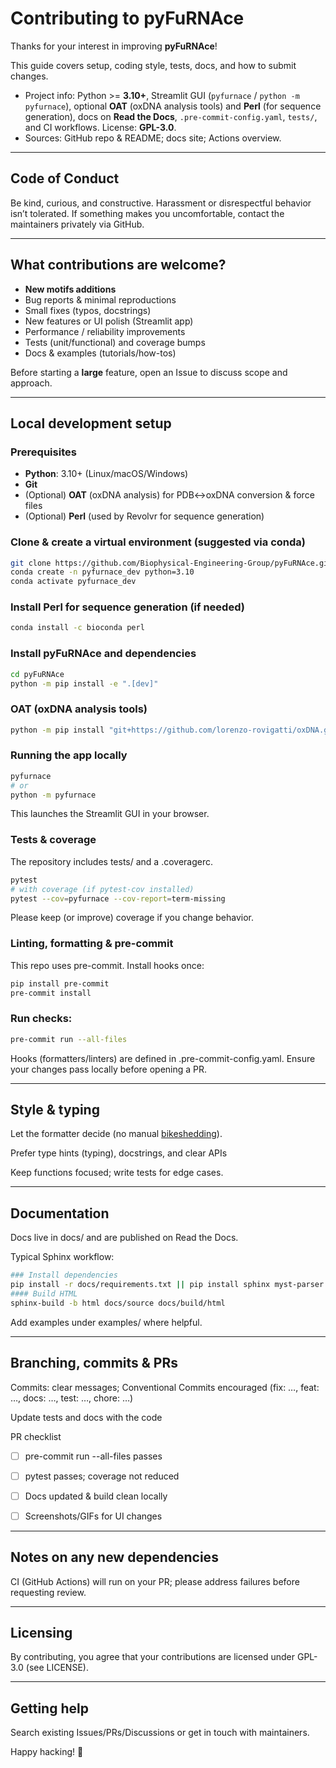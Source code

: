 # Contributing to pyFuRNAce

Thanks for your interest in improving **pyFuRNAce**!

This guide covers setup, coding style, tests, docs, and how to submit changes.

- Project info: Python >= **3.10+**, Streamlit GUI (`pyfurnace` / `python -m pyfurnace`), optional **OAT** (oxDNA analysis tools) and **Perl** (for sequence generation), docs on **Read the Docs**, `.pre-commit-config.yaml`, `tests/`, and CI workflows. License: **GPL-3.0**.
- Sources: GitHub repo & README; docs site; Actions overview.

---

## Code of Conduct
Be kind, curious, and constructive. Harassment or disrespectful behavior isn’t tolerated. If something makes you uncomfortable, contact the maintainers privately via GitHub.

---

## What contributions are welcome?
- **New motifs additions**
- Bug reports & minimal reproductions
- Small fixes (typos, docstrings)
- New features or UI polish (Streamlit app)
- Performance / reliability improvements
- Tests (unit/functional) and coverage bumps
- Docs & examples (tutorials/how-tos)

Before starting a **large** feature, open an Issue to discuss scope and approach.

---

## Local development setup

### Prerequisites
- **Python**: 3.10+ (Linux/macOS/Windows)
- **Git**
- (Optional) **OAT** (oxDNA analysis) for PDB↔oxDNA conversion & force files
- (Optional) **Perl** (used by Revolvr for sequence generation)

### Clone & create a virtual environment (suggested via conda)
```bash
git clone https://github.com/Biophysical-Engineering-Group/pyFuRNAce.git
conda create -n pyfurnace_dev python=3.10
conda activate pyfurnace_dev
```

### Install Perl for sequence generation (if needed)
```bash
conda install -c bioconda perl
```

### Install pyFuRNAce and dependencies
```bash
cd pyFuRNAce
python -m pip install -e ".[dev]"
```

### OAT (oxDNA analysis tools)
```bash
python -m pip install "git+https://github.com/lorenzo-rovigatti/oxDNA.git#subdirectory=analysis"
```


### Running the app locally
```bash
pyfurnace
# or
python -m pyfurnace
```
This launches the Streamlit GUI in your browser.

### Tests & coverage
The repository includes tests/ and a .coveragerc.

```bash
pytest
# with coverage (if pytest-cov installed)
pytest --cov=pyfurnace --cov-report=term-missing
```
Please keep (or improve) coverage if you change behavior.

### Linting, formatting & pre-commit
This repo uses pre-commit. Install hooks once:

```bash
pip install pre-commit
pre-commit install
```

### Run checks:

```bash
pre-commit run --all-files
```
Hooks (formatters/linters) are defined in .pre-commit-config.yaml. Ensure your changes pass locally before opening a PR.

---

## Style & typing

Let the formatter decide (no manual [bikeshedding](https://en.wikipedia.org/wiki/Law_of_trivialitys)).

Prefer type hints (typing), docstrings, and clear APIs

Keep functions focused; write tests for edge cases.

---

## Documentation

Docs live in docs/ and are published on Read the Docs.

Typical Sphinx workflow:

```bash
### Install dependencies
pip install -r docs/requirements.txt || pip install sphinx myst-parser sphinx-autobuild
#### Build HTML
sphinx-build -b html docs/source docs/build/html
```
Add examples under examples/ where helpful.

---

## Branching, commits & PRs

Commits: clear messages; Conventional Commits encouraged (fix: …, feat: …, docs: …, test: …, chore: …)

Update tests and docs with the code

PR checklist

 - [ ] pre-commit run --all-files passes

 - [ ] pytest passes; coverage not reduced

 - [ ] Docs updated & build clean locally

 - [ ] Screenshots/GIFs for UI changes

---

## Notes on any new dependencies

CI (GitHub Actions) will run on your PR; please address failures before requesting review.

---

## Licensing

By contributing, you agree that your contributions are licensed under GPL-3.0 (see LICENSE).

---

## Getting help

Search existing Issues/PRs/Discussions or get in touch with maintainers.

Happy hacking! 🧬
